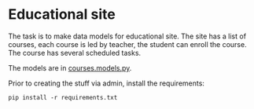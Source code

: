 # Educational site

The task is to make data models for educational site. The site has a list of courses, each course is led by teacher, the student can enroll the course. The course has several scheduled tasks. 

The models are in [courses.models.py](courses/models.py).

Prior to creating the stuff via admin, install the requirements:

    pip install -r requirements.txt

